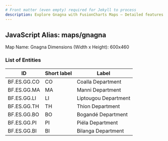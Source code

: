 ```yaml
---
# Front matter (even empty) required for Jekyll to process
description: Explore Gnagna with FusionCharts Maps – Detailed features for seamless integration. Try now & enhance your data visualization today! 
---
```


## JavaScript Alias: maps/gnagna

Map Name: Gnagna
Dimensions (Width x Height): 600x460

### List of Entities

ID | Short label | Label
---|---|---|
BF.ES.GG.CO|CO|Coalla Department
BF.ES.GG.MA|MA|Manni Department
BF.ES.GG.LI|LI|Liptougou Department
BF.ES.GG.TH|TH|Thion Department
BF.ES.GG.BO|BO|Bogandé Department
BF.ES.GG.PI|PI|Piéla Department
BF.ES.GG.BI|BI|Bilanga Department
